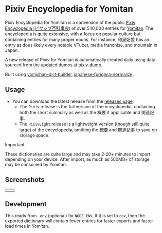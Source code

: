# Pixiv Encyclopedia for Yomitan

Pixiv Encyclopedia for Yomitan is a conversion of the public
[Pixiv Encyclopedia (ピクシブ百科事典)](https://dic.pixiv.net/) of over 540,000
entries for [Yomitan](https://github.com/themoeway/yomitan). The encyclopedia is
quite extensive, with a focus on popular culture but containing entries for many
proper nouns. For instance, 和泉妃愛 has an entry as does likely every notable
VTuber, media franchise, and mountain in Japan.

A new release of Pixiv for Yomitan is automatically created daily using data
sourced from the updated dumps at
[pixiv-dump](https://github.com/MarvNC/pixiv-dump).

Built using
[yomichan-dict-builder](https://github.com/MarvNC/yomichan-dict-builder),
[japanese-furigana-normalize](https://github.com/MarvNC/japanese-furigana-normalize).

## Usage

- You can download the latest release from the
  [releases page](https://github.com/MarvNC/pixiv-yomitan/releases).
  - The `Pixiv` release is the full version of the encyclopedia, containing both
    the short summary as well as the 概要 if applicable and 関連記事.
  - The `PixivLight` release is a lightweight version (though still quite large)
    of the encyclopedia, omitting the 概要 and 関連記事 to save on storage
    space.

<!-- prettier-ignore -->
> [!IMPORTANT] 
> These dictionaries are quite large and may take 2-20+ minutes to
> import depending on your device. After import, as much as 500MB+ of 
> storage may be consumed by Yomitan.

## Screenshots

|     |     |
| --- | --- |
|     |     |

## Development

This reads from `.env` (optional) for `NODE_ENV`. If it is set to `dev`, then
the exported dictionary will contain fewer entries for faster exports and faster
load times in Yomitan.

